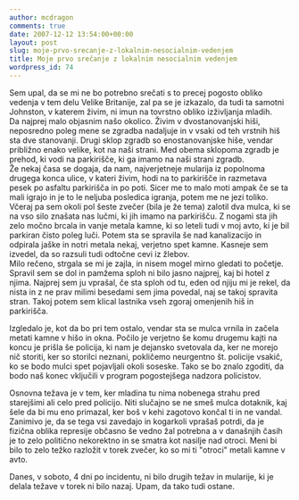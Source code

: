```yaml
---
author: mcdragon
comments: true
date: 2007-12-12 13:54:00+00:00
layout: post
slug: moje-prvo-srecanje-z-lokalnim-nesocialnim-vedenjem
title: Moje prvo srečanje z lokalnim nesocialnim vedenjem
wordpress_id: 74
---
```


Sem upal, da se mi ne bo potrebno srečati s to precej pogosto obliko vedenja v tem delu Velike Britanije, zal pa se je izkazalo, da tudi ta samotni Johnston, v katerem živim, ni imun na tovrstno obliko izživljanja mladih.  
Da najprej malo objasnim našo okolico. Živim v dvostanovanjski hiši, neposredno poleg mene se zgradba nadaljuje in v vsaki od teh vrstnih hiš sta dve stanovanji. Drugi sklop zgradb so enostanovanjske hiše, vendar približno enako velike, kot na naši strani. Med obema sklopoma zgradb je prehod, ki vodi na parkirišče, ki ga imamo na naši strani zgradb.  
Že nekaj časa se dogaja, da nam, najverjetneje mularija iz popolnoma drugega konca ulice, v kateri živim, hodi na to parkirišče in razmetava pesek po asfaltu parkirišča in po poti. Sicer me to malo moti ampak če se ta mali igrajo in je to le neljuba posledica igranja, potem me ne jezi toliko. Včeraj pa sem okoli pol šeste zvečer (bila je že tema) zalotil dva mulca, ki se na vso silo znašata nas lučmi, ki jih imamo na parkirišču. Z nogami sta jih zelo močno brcala in vanje metala kamne, ki so leteli tudi v moj avto, ki je bil parkiran čisto poleg luči. Potem sta se spravila še nad kanalizacijo in odpirala jaške in notri metala nekaj, verjetno spet kamne. Kasneje sem izvedel, da so razsuli tudi odtočne cevi iz žlebov.  
Milo rečeno, strgala se mi je zajla, in nisem mogel mirno gledati to početje. Spravil sem se dol in pamžema sploh ni bilo jasno najprej, kaj bi hotel z njima. Najprej sem ju vprašal, če sta sploh od tu, eden od njiju mi je rekel, da nista in z ne prav milimi besedami sem jima povedal, naj se takoj spravita stran. Takoj potem sem klical lastnika vseh zgoraj omenjenih hiš in parkirišča.  
  
Izgledalo je, kot da bo pri tem ostalo, vendar sta se mulca vrnila in začela metati kamne v hišo in okna. Počilo je verjetno še komu drugemu kajti na koncu je prišla še policija, ki nam je dejansko svetovala da, ker ne morejo nič storiti, ker so storilci neznani, pokličemo neurgentno št. policije vsakič, ko se bodo mulci spet pojavljali okoli soseske. Tako se bo znalo zgoditi, da bodo naš konec vključili v program pogostejšega nadzora policistov.  
  
Osnovna težava je v tem, ker mladina tu nima nobenega strahu pred starejšimi ali celo pred policijo. Niti slučajno se ne smeš mulca dotaknik, kaj šele da bi mu eno primazal, ker boš v kehi zagotovo končal ti in ne vandal. Zanimivo je, da se tega vsi zavedajo in kogarkoli vprašaš potrdi, da je fizična oblika represije občasno še vedno žal potrebna a v današnjih časih je to zelo politično nekorektno in se smatra kot nasilje nad otroci. Meni bi bilo to zelo težko razložit v torek zvečer, ko so mi ti "otroci" metali kamne v avto.  
  
Danes, v soboto, 4 dni po incidentu, ni bilo drugih težav in mularije, ki je delala težave v torek ni bilo nazaj. Upam, da tako tudi ostane.  

